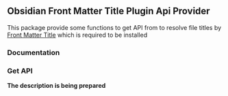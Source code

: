 ## Obsidian Front Matter Title Plugin Api Provider

This package provide some functions to get API from to resolve file titles
by [Front Matter Title](https://github.com/Snezhig/obsidian-front-matter-title) which is required to be installed

### Documentation

### Get API

**The description is being prepared**
